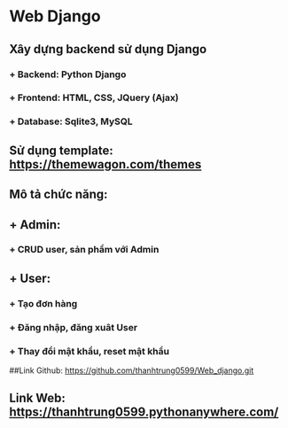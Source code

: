 # Web Django
## Xây dựng backend sử dụng Django
### + Backend: Python Django
### + Frontend: HTML, CSS, JQuery (Ajax)
### + Database: Sqlite3, MySQL
## Sử dụng template: https://themewagon.com/themes
## Mô tả chức năng:
## + Admin:
### + CRUD user, sản phẩm với Admin
## + User:
### + Tạo đơn hàng
### + Đăng nhập, đăng xuât User
### + Thay đổi mật khẩu, reset mật khẩu
##Link Github: https://github.com/thanhtrung0599/Web_django.git
## Link Web: https://thanhtrung0599.pythonanywhere.com/
